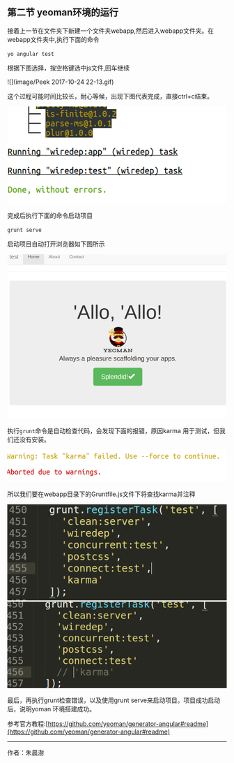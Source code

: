 
##  第二节 yeoman环境的运行

接着上一节在文件夹下新建一个文件夹webapp,然后进入webapp文件夹。在webapp文件夹中,执行下面的命令

`yo angular test`

根据下图选择，按空格键选中js文件,回车继续

![](image/Peek 2017-10-24 22-13.gif) 

这个过程可能时间比较长，耐心等候，出现下图代表完成，直接ctrl+c结束。

![](image/yoangular3.png) 

完成后执行下面的命令启动项目

`grunt serve`

启动项目自动打开浏览器如下图所示

![](image/startprojet.png) 

执行`grunt`命令是自动检查代码，会发现下面的报错，原因karma 用于测试，但我们还没有安装。

![](image/2017-10-24-22-22-50.png) 

所以我们要在webapp目录下的Gruntfile.js文件下将查找karma并注释

![](image/2017-10-2608-37-47.png) 
![](image/2017-10-24-22-27-19.png) 

最后，再执行grunt检查错误，以及使用grunt serve来启动项目。项目成功启动后，说明yoman 环境搭建成功。

参考官方教程:[https://github.com/yeoman/generator-angular#readme](https://github.com/yeoman/generator-angular#readme) 

---

作者：朱晨澍